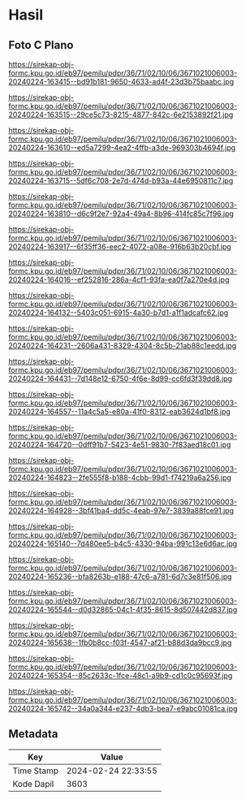 # Hasil

## Foto C Plano

https://sirekap-obj-formc.kpu.go.id/eb97/pemilu/pdpr/36/71/02/10/06/3671021006003-20240224-163415--bd91b181-9650-4633-ad4f-23d3b75baabc.jpg

https://sirekap-obj-formc.kpu.go.id/eb97/pemilu/pdpr/36/71/02/10/06/3671021006003-20240224-163515--29ce5c73-8215-4877-842c-6e2153892f21.jpg

https://sirekap-obj-formc.kpu.go.id/eb97/pemilu/pdpr/36/71/02/10/06/3671021006003-20240224-163610--ed5a7299-4ea2-4ffb-a3de-969303b4694f.jpg

https://sirekap-obj-formc.kpu.go.id/eb97/pemilu/pdpr/36/71/02/10/06/3671021006003-20240224-163715--5df6c708-2e7d-474d-b93a-44e6950811c7.jpg

https://sirekap-obj-formc.kpu.go.id/eb97/pemilu/pdpr/36/71/02/10/06/3671021006003-20240224-163810--d6c9f2e7-92a4-49a4-8b96-414fc85c7f96.jpg

https://sirekap-obj-formc.kpu.go.id/eb97/pemilu/pdpr/36/71/02/10/06/3671021006003-20240224-163917--6f35ff36-eec2-4072-a08e-916b63b20cbf.jpg

https://sirekap-obj-formc.kpu.go.id/eb97/pemilu/pdpr/36/71/02/10/06/3671021006003-20240224-164016--ef252816-286a-4cf1-93fa-ea0f7a270e4d.jpg

https://sirekap-obj-formc.kpu.go.id/eb97/pemilu/pdpr/36/71/02/10/06/3671021006003-20240224-164132--5403c051-6915-4a30-b7d1-a1f1adcafc62.jpg

https://sirekap-obj-formc.kpu.go.id/eb97/pemilu/pdpr/36/71/02/10/06/3671021006003-20240224-164231--2606a431-8329-4304-8c5b-21ab88c1eedd.jpg

https://sirekap-obj-formc.kpu.go.id/eb97/pemilu/pdpr/36/71/02/10/06/3671021006003-20240224-164431--7d148e12-6750-4f6e-8d99-cc6fd3f39dd8.jpg

https://sirekap-obj-formc.kpu.go.id/eb97/pemilu/pdpr/36/71/02/10/06/3671021006003-20240224-164557--11a4c5a5-e80a-41f0-8312-eab3624d1bf8.jpg

https://sirekap-obj-formc.kpu.go.id/eb97/pemilu/pdpr/36/71/02/10/06/3671021006003-20240224-164720--0dff91b7-5423-4e51-9830-7f83aed18c01.jpg

https://sirekap-obj-formc.kpu.go.id/eb97/pemilu/pdpr/36/71/02/10/06/3671021006003-20240224-164823--2fe555f8-b188-4cbb-99d1-f74219a6a256.jpg

https://sirekap-obj-formc.kpu.go.id/eb97/pemilu/pdpr/36/71/02/10/06/3671021006003-20240224-164928--3bf41ba4-dd5c-4eab-97e7-3839a88fce91.jpg

https://sirekap-obj-formc.kpu.go.id/eb97/pemilu/pdpr/36/71/02/10/06/3671021006003-20240224-165140--7d480ee5-b4c5-4330-94ba-991c13e6d6ac.jpg

https://sirekap-obj-formc.kpu.go.id/eb97/pemilu/pdpr/36/71/02/10/06/3671021006003-20240224-165236--bfa8263b-e188-47c6-a781-6d7c3e81f506.jpg

https://sirekap-obj-formc.kpu.go.id/eb97/pemilu/pdpr/36/71/02/10/06/3671021006003-20240224-165544--d0d32865-04c1-4f35-8615-8d507442d837.jpg

https://sirekap-obj-formc.kpu.go.id/eb97/pemilu/pdpr/36/71/02/10/06/3671021006003-20240224-165638--1fb0b8cc-f03f-4547-af21-b88d3da9bcc9.jpg

https://sirekap-obj-formc.kpu.go.id/eb97/pemilu/pdpr/36/71/02/10/06/3671021006003-20240224-165354--85c2633c-1fce-48c1-a9b9-cd1c0c95693f.jpg

https://sirekap-obj-formc.kpu.go.id/eb97/pemilu/pdpr/36/71/02/10/06/3671021006003-20240224-165742--34a0a344-e237-4db3-bea7-e9abc01081ca.jpg


## Metadata

| Key        | Value               |
| ---------- | ------------------- |
| Time Stamp | 2024-02-24 22:33:55 |
| Kode Dapil | 3603                |



